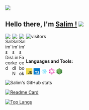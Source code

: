 <img src="https://www.google.com/url?sa=i&url=https%3A%2F%2Fwww.appleyardlees.com%2Fartificial-intelligence-and-machine-learning-in-healthcare%2F&psig=AOvVaw27eWdAlfwnoXFYjv0DTGsQ&ust=1620479392639000&source=images&cd=vfe&ved=0CAIQjRxqFwoTCMjW7qbSt_ACFQAAAAAdAAAAABAE">

## Hello there, I'm [Salim !](https://SalimLouDev.github.io)  <img src="https://media.giphy.com/media/hvRJCLFzcasrR4ia7z/giphy.gif" width="35px">

<a href="">
  <img align="left" alt="Salim's Discord" width="22px" src="https://raw.githubusercontent.com/peterthehan/peterthehan/master/assets/discord.svg" />
</a>
<a href="https://www.linkedin.com/in/salimloudev/">
  <img align="left" alt="Salim's LinkedIN" width="22px" src="https://raw.githubusercontent.com/peterthehan/peterthehan/master/assets/linkedin.svg" />
</a>

<a href="https://www.facebook.com/salimloudev/">
  <img align="left" alt="Salim's Facebook" width="22px" src="https://raw.githubusercontent.com/peterthehan/peterthehan/master/assets/facebook.svg" />
</a>

![visitors](https://visitor-badge.glitch.me/badge?page_id=SalimLouDev.SalimLouDev)


<br />
<br />


**Languages and Tools:**  

<code><img height="20" src="https://raw.githubusercontent.com/github/explore/80688e429a7d4ef2fca1e82350fe8e3517d3494d/topics/javascript/javascript.png"></code>
<code><img height="20" src="https://raw.githubusercontent.com/github/explore/80688e429a7d4ef2fca1e82350fe8e3517d3494d/topics/typescript/typescript.png"></code>
<code><img height="20" src="https://raw.githubusercontent.com/github/explore/80688e429a7d4ef2fca1e82350fe8e3517d3494d/topics/react/react.png"></code>
<code><img height="20" src="https://raw.githubusercontent.com/github/explore/5c058a388828bb5fde0bcafd4bc867b5bb3f26f3/topics/graphql/graphql.png"></code>
<code><img height="20" src="https://raw.githubusercontent.com/github/explore/80688e429a7d4ef2fca1e82350fe8e3517d3494d/topics/nodejs/nodejs.png"></code>    



![Salim's GitHub stats](https://github-readme-stats.vercel.app/api?username=SalimLouDev&theme=dark&show_icons=true)



[![Readme Card](https://github-readme-stats.vercel.app/api/pin/?username=SalimLouDev&theme=dark&repo=News-App-Akhbari)](https://github.com/anuraghazra/github-readme-stats)


[![Top Langs](https://github-readme-stats.vercel.app/api/top-langs/?username=SalimLouDev&theme=dark)](https://github.com/anuraghazra/github-readme-stats)
